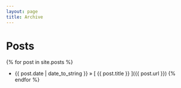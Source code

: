 ```yaml
---
layout: page
title: Archive
---
```


# Posts

{% for post in site.posts %}
  * {{ post.date | date_to_string }} &raquo; [ {{ post.title }} ]({{ post.url }})
{% endfor %}